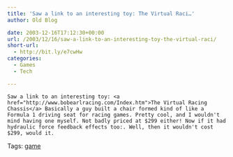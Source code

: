 ```yaml
---
title: 'Saw a link to an interesting toy: The Virtual Raci…'
author: Old Blog

date: 2003-12-16T17:12:30+00:00
url: /2003/12/16/saw-a-link-to-an-interesting-toy-the-virtual-raci/
short-url:
  - http://bit.ly/e7cwHw
categories:
  - Games
  - Tech

---
```

<div class='microid-http+http:sha1:5da78505f3cbf7309658f2acfadb21397b611087'>
  
    Saw a link to an interesting toy: <a href="http://www.bobearlracing.com/Index.htm">The Virtual Racing Chassis</a> Basically a guy built a chair formed kind of like a Formula 1 driving seat for racing games. Pretty cool, and I wouldn't mind having one myself. Not badly priced at $299 either! Now if it had hydraulic force feedback effects too:. Well, then it wouldn't cost $299, would it.
  
</div>

<div class="st-post-tags">
  Tags: <a href="http://www.cavort.org/tag/game/" title="game" rel="tag">game</a><br />
</div>